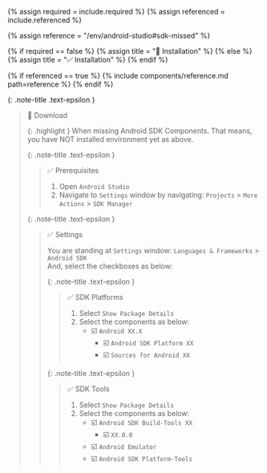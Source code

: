 <!-- LOCATION -->
<!-- _includes/components/android-studio/ -->

<!-- INCLUDE -->
<!-- components/android-studio/sdk-missed.md -->

<!-- VARIABLES -->
<!-- required:      [true, false], default to true -->
<!-- referenced:    [true, false], default to false -->


<!-- READ VARIABLES -->
{% assign required   = include.required %}
{% assign referenced = include.referenced %}


<!-- ASSIGN CONSTANTS -->
{% assign reference = "/env/android-studio#sdk-missed" %}


<!-- DECIDE TO DISPLAY THE NECESSITY OF THE INSTALLATION -->
{% if required == false %}
    {% assign title = "🔲 Installation" %}
{% else %}
    {% assign title = "✅ Installation" %}
{% endif %}


<!-- DECIDE TO DISPLAY THE LINK OF THIS COMPONENT -->
{% if referenced == true %}
{% include components/reference.md path=reference %}
{% endif %}


<!-- MAIN CONTENT -->

{: .note-title .text-epsilon }
> 🔲 Download
>
> {: .highlight }
> When missing Android SDK Components. That means, you have NOT installed environment yet as above.
>
> {: .note-title .text-epsilon }
>> ✅ Prerequisites
>>
>> 1. Open `Android Studio`
>> 2. Navigate to `Settings` window by navigating: `Projects` > `More Actions` > `SDK Manager`
>
> {: .note-title .text-epsilon }
>> ✅ Settings
>>
>> You are standing at `Settings` window: `Languages & Frameworks` > `Android SDK`<br>
>> And, select the checkboxes as below:
>>
>> {: .note-title .text-epsilon }
>>> ✅ SDK Platforms
>>>
>>> 1. Select `Show Package Details`
>>> 2. Select the components as below:
>>>     - ☑️ `Android XX.X`
>>>         + ☑️ `Android SDK Platform XX`
>>>         + ☑️ `Sources for Android XX`
>>
>> {: .note-title .text-epsilon }
>>> ✅ SDK Tools
>>>
>>> 1. Select `Show Package Details`
>>> 2. Select the components as below:
>>>     - ☑️ `Android SDK Build-Tools XX`
>>>         + ☑️ `XX.0.0`
>>>     - ☑️ `Android Emulator`
>>>     - ☑️ `Android SDK Platform-Tools`
